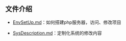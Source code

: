 ## 文件介绍

+ [EnvSetUp.md][EnvId]：如何搭建php服务器，访问、修改项目

+ [SysDescription.md][SysId]：定制化系统的修改内容

[EnvId]: EnvSetUp.md
[SysId]: SysDescription.md